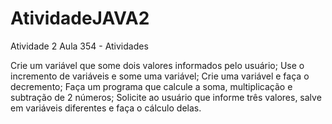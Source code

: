 # AtividadeJAVA2
Atividade 2
Aula 354 - Atividades

Crie um variável que some dois valores informados pelo usuário;
Use o incremento de variáveis e some uma variável;
Crie uma variável e faça o decremento;
Faça um programa que calcule a soma, multiplicação e subtração de 2 números;
Solicite ao usuário que informe três valores, salve em variáveis diferentes e faça o cálculo delas.
